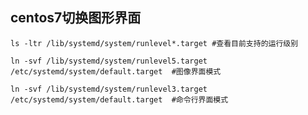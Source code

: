 ## centos7切换图形界面
    ls -ltr /lib/systemd/system/runlevel*.target #查看目前支持的运行级别  

    ln -svf /lib/systemd/system/runlevel5.target /etc/systemd/system/default.target  #图像界面模式  

    ln -svf /lib/systemd/system/runlevel3.target /etc/systemd/system/default.target  #命令行界面模式  

